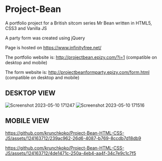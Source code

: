 # Project-Bean

A portfolio project for a British sitcom series Mr Bean written in HTML5, CSS3 and Vanilla JS 

A party form was created using jQuery

Page is hosted on https://www.infinityfree.net/

The portfolio website is: http://projectbean.epizy.com/?i=1 (compatible on desktop and mobile)

The form website is: http://projectbeanformparty.epizy.com/form.html (compatible on desktop and mobile)

## DESKTOP VIEW
![Screenshot 2023-05-10 171247](https://github.com/krunchkoko/Project-Bean-HTML-CSS-JS/assets/124163712/c0ab5d48-b473-4e24-aa7c-8098ba471c30)
![Screenshot 2023-05-10 171516](https://github.com/krunchkoko/Project-Bean-HTML-CSS-JS/assets/124163712/1ef80806-2e1c-4292-a0dd-f137b6217595)


## MOBILE VIEW
https://github.com/krunchkoko/Project-Bean-HTML-CSS-JS/assets/124163712/239ac962-26d6-4087-b769-8ccdb7d18db9

https://github.com/krunchkoko/Project-Bean-HTML-CSS-JS/assets/124163712/4de1471c-250a-4eb4-aa4f-34c7e9c1c7f5

